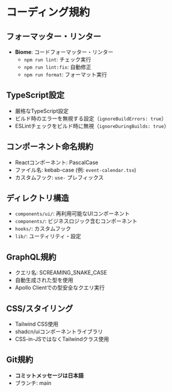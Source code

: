 # コーディング規約

## フォーマッター・リンター
- **Biome**: コードフォーマッター・リンター
  - `npm run lint`: チェック実行
  - `npm run lint:fix`: 自動修正
  - `npm run format`: フォーマット実行

## TypeScript設定
- 厳格なTypeScript設定
- ビルド時のエラーを無視する設定（`ignoreBuildErrors: true`）
- ESLintチェックをビルド時に無視（`ignoreDuringBuilds: true`）

## コンポーネント命名規約
- Reactコンポーネント: PascalCase
- ファイル名: kebab-case (例: `event-calendar.tsx`)
- カスタムフック: `use-` プレフィックス

## ディレクトリ構造
- `components/ui/`: 再利用可能なUIコンポーネント
- `components/`: ビジネスロジック含むコンポーネント
- `hooks/`: カスタムフック
- `lib/`: ユーティリティ・設定

## GraphQL規約
- クエリ名: SCREAMING_SNAKE_CASE
- 自動生成された型を使用
- Apollo Clientでの型安全なクエリ実行

## CSS/スタイリング
- Tailwind CSS使用
- shadcn/uiコンポーネントライブラリ
- CSS-in-JSではなくTailwindクラス使用

## Git規約
- **コミットメッセージは日本語**
- ブランチ: main